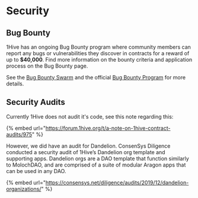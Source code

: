 # Security

## Bug Bounty

1Hive has an ongoing Bug Bounty program where community members can report any bugs or vulnerabilities they discover in contracts for a reward of up to **$40,000**. Find more information on the bounty criteria and application process on the Bug Bounty page.

See the [Bug Bounty Swarm](../swarms/bug-bounty.md) and the official [Bug Bounty Program](bug-bounty.md) for more details.

## Security Audits

Currently 1Hive does not audit it's code, see this note regarding this:

{% embed url="https://forum.1hive.org/t/a-note-on-1hive-contract-audits/975" %}

However, we did have an audit for Dandelion. ConsenSys Diligence conducted a security audit of 1Hive’s Dandelion org template and supporting apps. Dandelion orgs are a DAO template that function similarly to MolochDAO, and are comprised of a suite of modular Aragon apps that can be used in any DAO.

{% embed url="https://consensys.net/diligence/audits/2019/12/dandelion-organizations/" %}



